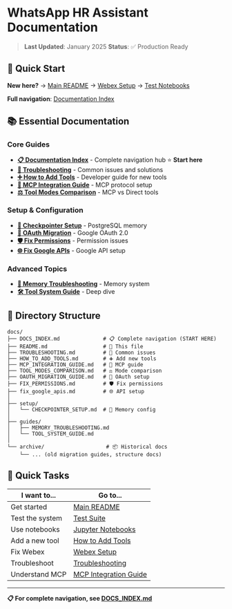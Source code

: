 # WhatsApp HR Assistant Documentation

> **Last Updated**: January 2025
> **Status**: ✅ Production Ready

## 🚀 Quick Start

**New here?** → [Main README](../README.md) → [Webex Setup](../WEBEX_SETUP.md) → [Test Notebooks](../tests/notebooks/README.md)

**Full navigation**: [Documentation Index](DOCS_INDEX.md)

## 📚 Essential Documentation

### Core Guides
- **[📋 Documentation Index](DOCS_INDEX.md)** - Complete navigation hub ⭐ **Start here**
- **[🔧 Troubleshooting](TROUBLESHOOTING.md)** - Common issues and solutions
- **[➕ How to Add Tools](HOW_TO_ADD_TOOLS.md)** - Developer guide for new tools
- **[🔌 MCP Integration Guide](MCP_INTEGRATION_GUIDE.md)** - MCP protocol setup
- **[⚖️ Tool Modes Comparison](TOOL_MODES_COMPARISON.md)** - MCP vs Direct tools

### Setup & Configuration
- **[💾 Checkpointer Setup](setup/CHECKPOINTER_SETUP.md)** - PostgreSQL memory
- **[🔑 OAuth Migration](OAUTH_MIGRATION_GUIDE.md)** - Google OAuth 2.0
- **[🛡️ Fix Permissions](FIX_PERMISSIONS.md)** - Permission issues
- **[🌐 Fix Google APIs](fix_google_apis.md)** - Google API setup

### Advanced Topics
- **[🧠 Memory Troubleshooting](guides/MEMORY_TROUBLESHOOTING.md)** - Memory system
- **[🛠️ Tool System Guide](guides/TOOL_SYSTEM_GUIDE.md)** - Deep dive

## 📂 Directory Structure

```
docs/
├── DOCS_INDEX.md              # 📋 Complete navigation (START HERE)
├── README.md                  # 📖 This file
├── TROUBLESHOOTING.md         # 🔧 Common issues
├── HOW_TO_ADD_TOOLS.md        # ➕ Add new tools
├── MCP_INTEGRATION_GUIDE.md   # 🔌 MCP guide
├── TOOL_MODES_COMPARISON.md   # ⚖️ Mode comparison
├── OAUTH_MIGRATION_GUIDE.md   # 🔑 OAuth setup
├── FIX_PERMISSIONS.md         # 🛡️ Fix permissions
├── fix_google_apis.md         # 🌐 API setup
│
├── setup/
│   └── CHECKPOINTER_SETUP.md  # 💾 Memory config
│
├── guides/
│   ├── MEMORY_TROUBLESHOOTING.md
│   └── TOOL_SYSTEM_GUIDE.md
│
└── archive/                    # 📦 Historical docs
    └── ... (old migration guides, structure docs)
```

## 🎯 Quick Tasks

| I want to... | Go to... |
|--------------|----------|
| Get started | [Main README](../README.md) |
| Test the system | [Test Suite](../tests/README.md) |
| Use notebooks | [Jupyter Notebooks](../tests/notebooks/README.md) |
| Add a new tool | [How to Add Tools](HOW_TO_ADD_TOOLS.md) |
| Fix Webex | [Webex Setup](../WEBEX_SETUP.md) |
| Troubleshoot | [Troubleshooting](TROUBLESHOOTING.md) |
| Understand MCP | [MCP Integration Guide](MCP_INTEGRATION_GUIDE.md) |

---

**📋 For complete navigation, see [DOCS_INDEX.md](DOCS_INDEX.md)**
